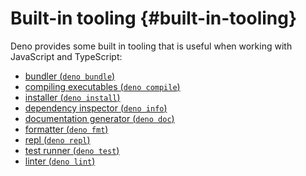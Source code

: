 # Built-in tooling {#built-in-tooling}

Deno provides some built in tooling that is useful when working with JavaScript
and TypeScript:

- [bundler (`deno bundle`)](./tools/bundler.md)
- [compiling executables (`deno compile`)](./tools/compiler.md)
- [installer (`deno install`)](./tools/script_installer.md)
- [dependency inspector (`deno info`)](./tools/dependency_inspector.md)
- [documentation generator (`deno doc`)](./tools/documentation_generator.md)
- [formatter (`deno fmt`)](./tools/formatter.md)
- [repl (`deno repl`)](./tools/repl.md)
- [test runner (`deno test`)](./testing.md)
- [linter (`deno lint`)](./tools/linter.md)
